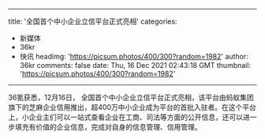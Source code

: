 
---
title: '全国首个中小企业立信平台正式亮相'
categories: 
 - 新媒体
 - 36kr
 - 快讯
headimg: 'https://picsum.photos/400/300?random=1982'
author: 36kr
comments: false
date: Thu, 16 Dec 2021 02:43:18 GMT
thumbnail: 'https://picsum.photos/400/300?random=1982'
---

<div>   
36氪获悉，12月16日， 全国首个中小企业立信平台正式亮相，该平台由蚂蚁集团旗下的芝麻企业信用推出，超400万中小企业成为平台的首批入驻者。在这个平台上，小企业主们可以一站式查看企业在工商、司法等方面的公开信息，还可以进一步填充有价值的企业信息，完成对自身的信息管理、信用管理。  
</div>
            